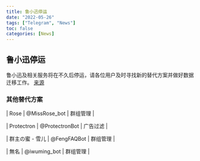 ```yaml
---
title: 鲁小迅停运
date: "2022-05-26"
tags: ["Telegram", "News"]
toc: false
categories: [News]
---
```


## 鲁小迅停运

鲁小迅及相关服务将在不久后停运，请各位用户及时寻找新的替代方案并做好数据迁移工作。
[来源](https://t.me/luxiaoxun/528)

### 其他替代方案

| Rose | @MissRose_bot | 群组管理 |

| Protectron | @ProtectronBot | 广告过滤 |

| 群主の蜜 - 雪儿 | @FengFAQBot | 群组管理 |

| 無名 | @iwuming_bot | 群组管理 |
